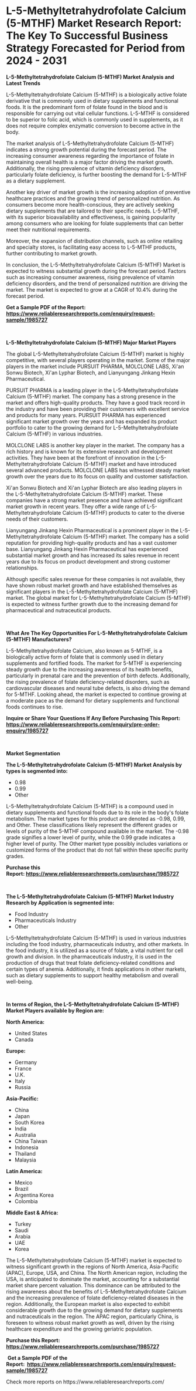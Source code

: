 <p><h1>L-5-Methyltetrahydrofolate Calcium (5-MTHF) Market Research Report: The Key To Successful Business Strategy Forecasted for Period from 2024 - 2031</h1></p><p><strong>L-5-Methyltetrahydrofolate Calcium (5-MTHF) Market Analysis and Latest Trends</strong></p>
<p><p>L-5-Methyltetrahydrofolate Calcium (5-MTHF) is a biologically active folate derivative that is commonly used in dietary supplements and functional foods. It is the predominant form of folate found in the blood and is responsible for carrying out vital cellular functions. L-5-MTHF is considered to be superior to folic acid, which is commonly used in supplements, as it does not require complex enzymatic conversion to become active in the body.</p><p>The market analysis of L-5-Methyltetrahydrofolate Calcium (5-MTHF) indicates a strong growth potential during the forecast period. The increasing consumer awareness regarding the importance of folate in maintaining overall health is a major factor driving the market growth. Additionally, the rising prevalence of vitamin deficiency disorders, particularly folate deficiency, is further boosting the demand for L-5-MTHF as a dietary supplement.</p><p>Another key driver of market growth is the increasing adoption of preventive healthcare practices and the growing trend of personalized nutrition. As consumers become more health-conscious, they are actively seeking dietary supplements that are tailored to their specific needs. L-5-MTHF, with its superior bioavailability and effectiveness, is gaining popularity among consumers who are looking for folate supplements that can better meet their nutritional requirements.</p><p>Moreover, the expansion of distribution channels, such as online retailing and specialty stores, is facilitating easy access to L-5-MTHF products, further contributing to market growth.</p><p>In conclusion, the L-5-Methyltetrahydrofolate Calcium (5-MTHF) Market is expected to witness substantial growth during the forecast period. Factors such as increasing consumer awareness, rising prevalence of vitamin deficiency disorders, and the trend of personalized nutrition are driving the market. The market is expected to grow at a CAGR of 10.4% during the forecast period.</p></p>
<p><strong>Get a Sample PDF of the Report:&nbsp; <a href="https://www.reliableresearchreports.com/enquiry/request-sample/1985727">https://www.reliableresearchreports.com/enquiry/request-sample/1985727</a></strong></p>
<p>&nbsp;</p>
<p><strong>L-5-Methyltetrahydrofolate Calcium (5-MTHF) Major Market Players</strong></p>
<p><p>The global L-5-Methyltetrahydrofolate Calcium (5-MTHF) market is highly competitive, with several players operating in the market. Some of the major players in the market include PURSUIT PHARMA, MOLCLONE LABS, Xi'an Sonwu Biotech, Xi'an Lyphar Biotech, and Lianyungang Jinkang Hexin Pharmaceutical.</p><p>PURSUIT PHARMA is a leading player in the L-5-Methyltetrahydrofolate Calcium (5-MTHF) market. The company has a strong presence in the market and offers high-quality products. They have a good track record in the industry and have been providing their customers with excellent service and products for many years. PURSUIT PHARMA has experienced significant market growth over the years and has expanded its product portfolio to cater to the growing demand for L-5-Methyltetrahydrofolate Calcium (5-MTHF) in various industries.</p><p>MOLCLONE LABS is another key player in the market. The company has a rich history and is known for its extensive research and development activities. They have been at the forefront of innovation in the L-5-Methyltetrahydrofolate Calcium (5-MTHF) market and have introduced several advanced products. MOLCLONE LABS has witnessed steady market growth over the years due to its focus on quality and customer satisfaction.</p><p>Xi'an Sonwu Biotech and Xi'an Lyphar Biotech are also leading players in the L-5-Methyltetrahydrofolate Calcium (5-MTHF) market. These companies have a strong market presence and have achieved significant market growth in recent years. They offer a wide range of L-5-Methyltetrahydrofolate Calcium (5-MTHF) products to cater to the diverse needs of their customers.</p><p>Lianyungang Jinkang Hexin Pharmaceutical is a prominent player in the L-5-Methyltetrahydrofolate Calcium (5-MTHF) market. The company has a solid reputation for providing high-quality products and has a vast customer base. Lianyungang Jinkang Hexin Pharmaceutical has experienced substantial market growth and has increased its sales revenue in recent years due to its focus on product development and strong customer relationships.</p><p>Although specific sales revenue for these companies is not available, they have shown robust market growth and have established themselves as significant players in the L-5-Methyltetrahydrofolate Calcium (5-MTHF) market. The global market for L-5-Methyltetrahydrofolate Calcium (5-MTHF) is expected to witness further growth due to the increasing demand for pharmaceutical and nutraceutical products.</p></p>
<p>&nbsp;</p>
<p><strong>What Are The Key Opportunities For L-5-Methyltetrahydrofolate Calcium (5-MTHF) Manufacturers?</strong></p>
<p><p>L-5-Methyltetrahydrofolate Calcium, also known as 5-MTHF, is a biologically active form of folate that is commonly used in dietary supplements and fortified foods. The market for 5-MTHF is experiencing steady growth due to the increasing awareness of its health benefits, particularly in prenatal care and the prevention of birth defects. Additionally, the rising prevalence of folate deficiency-related disorders, such as cardiovascular diseases and neural tube defects, is also driving the demand for 5-MTHF. Looking ahead, the market is expected to continue growing at a moderate pace as the demand for dietary supplements and functional foods continues to rise.</p></p>
<p><strong>Inquire or Share Your Questions If Any Before Purchasing This Report: <a href="https://www.reliableresearchreports.com/enquiry/pre-order-enquiry/1985727">https://www.reliableresearchreports.com/enquiry/pre-order-enquiry/1985727</a></strong></p>
<p>&nbsp;</p>
<p><strong>Market Segmentation</strong></p>
<p><strong>The L-5-Methyltetrahydrofolate Calcium (5-MTHF) Market Analysis by types is segmented into:</strong></p>
<p><ul><li>0.98</li><li>0.99</li><li>Other</li></ul></p>
<p><p>L-5-Methyltetrahydrofolate Calcium (5-MTHF) is a compound used in dietary supplements and functional foods due to its role in the body's folate metabolism. The market types for this product are denoted as -0.98, 0.99, and Other. These classifications likely represent the different grades or levels of purity of the 5-MTHF compound available in the market. The -0.98 grade signifies a lower level of purity, while the 0.99 grade indicates a higher level of purity. The Other market type possibly includes variations or customized forms of the product that do not fall within these specific purity grades.</p></p>
<p><strong>Purchase this Report:&nbsp;<a href="https://www.reliableresearchreports.com/purchase/1985727">https://www.reliableresearchreports.com/purchase/1985727</a></strong></p>
<p>&nbsp;</p>
<p><strong>The L-5-Methyltetrahydrofolate Calcium (5-MTHF) Market Industry Research by Application is segmented into:</strong></p>
<p><ul><li>Food Industry</li><li>Pharmaceuticals Industry</li><li>Other</li></ul></p>
<p><p>L-5-Methyltetrahydrofolate Calcium (5-MTHF) is used in various industries including the food industry, pharmaceuticals industry, and other markets. In the food industry, it is utilized as a source of folate, a vital nutrient for cell growth and division. In the pharmaceuticals industry, it is used in the production of drugs that treat folate deficiency-related conditions and certain types of anemia. Additionally, it finds applications in other markets, such as dietary supplements to support healthy metabolism and overall well-being.</p></p>
<p>&nbsp;</p>
<p><strong>In terms of Region, the L-5-Methyltetrahydrofolate Calcium (5-MTHF) Market Players available by Region are:</strong></p>
<p>
    <p> <strong> North America: </strong>
        <ul>
            <li>United States</li>
            <li>Canada</li>
        </ul>
        </p> 
    <p> <strong> Europe: </strong>
        <ul>
            <li>Germany</li>
            <li>France</li>
            <li>U.K.</li>
            <li>Italy</li>
            <li>Russia</li>
        </ul>
        </p> 
    <p> <strong> Asia-Pacific: </strong>
        <ul>
            <li>China</li>
            <li>Japan</li>
            <li>South Korea</li>
            <li>India</li>
            <li>Australia</li>
            <li>China Taiwan</li>
            <li>Indonesia</li>
            <li>Thailand</li>
            <li>Malaysia</li>
        </ul>
        </p> 
    <p> <strong> Latin America: </strong>
        <ul>
            <li>Mexico</li>
            <li>Brazil</li>
            <li>Argentina Korea</li>
            <li>Colombia</li>
        </ul>
        </p> 
    <p> <strong> Middle East & Africa: </strong>
        <ul>
            <li>Turkey</li>
            <li>Saudi</li>
            <li>Arabia</li>
            <li>UAE</li>
            <li>Korea</li>
        </ul>
    </p>
    </p>
<p><p>The L-5-Methyltetrahydrofolate Calcium (5-MTHF) market is expected to witness significant growth in the regions of North America, Asia-Pacific (APAC), Europe, USA, and China. The North American region, including the USA, is anticipated to dominate the market, accounting for a substantial market share percent valuation. This dominance can be attributed to the rising awareness about the benefits of L-5-Methyltetrahydrofolate Calcium and the increasing prevalence of folate deficiency-related diseases in the region. Additionally, the European market is also expected to exhibit considerable growth due to the growing demand for dietary supplements and nutraceuticals in the region. The APAC region, particularly China, is foreseen to witness robust market growth as well, driven by the rising healthcare expenditure and the growing geriatric population.</p></p>
<p><strong>Purchase this Report: <a href="https://www.reliableresearchreports.com/purchase/1985727">https://www.reliableresearchreports.com/purchase/1985727</a></strong></p>
<p>&nbsp;<strong>Get a Sample PDF of the Report:&nbsp;&nbsp;<a href="https://www.reliableresearchreports.com/enquiry/request-sample/1985727">https://www.reliableresearchreports.com/enquiry/request-sample/1985727</a></strong></p>
<p><strong></strong></p>
<p>Check more reports on https://www.reliableresearchreports.com/</p>